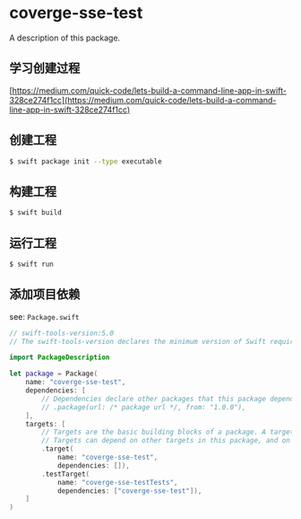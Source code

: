 # coverge-sse-test

A description of this package.

## 学习创建过程

[https://medium.com/quick-code/lets-build-a-command-line-app-in-swift-328ce274f1cc](https://medium.com/quick-code/lets-build-a-command-line-app-in-swift-328ce274f1cc)

## 创建工程

```bash
$ swift package init --type executable
```

## 构建工程

```bash
$ swift build
```

## 运行工程

```bash
$ swift run
```

## 添加项目依赖

see: `Package.swift`

```swift
// swift-tools-version:5.0
// The swift-tools-version declares the minimum version of Swift required to build this package.

import PackageDescription

let package = Package(
    name: "coverge-sse-test",
    dependencies: [
        // Dependencies declare other packages that this package depends on.
        // .package(url: /* package url */, from: "1.0.0"),
    ],
    targets: [
        // Targets are the basic building blocks of a package. A target can define a module or a test suite.
        // Targets can depend on other targets in this package, and on products in packages which this package depends on.
        .target(
            name: "coverge-sse-test",
            dependencies: []),
        .testTarget(
            name: "coverge-sse-testTests",
            dependencies: ["coverge-sse-test"]),
    ]
)
```
